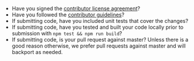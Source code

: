 <!--
Thank you for your interest in and contributing to Kibana! There
are a few simple things to check before submitting your pull request
that can help with the review process. You should delete these items
from your submission, but they are here to help bring them to your
attention.
-->

- Have you signed the [contributor license agreement](https://www.elastic.co/contributor-agreement)?
- Have you followed the [contributor guidelines](https://github.com/elastic/kibana/blob/master/CONTRIBUTING.md)?
- If submitting code, have you included unit tests that cover the changes?
- If submitting code, have you tested and built your code locally prior to submission with `npm test && npm run build`?
- If submitting code, is your pull request against master? Unless there is a good reason otherwise, we prefer pull requests against master and will backport as needed.
